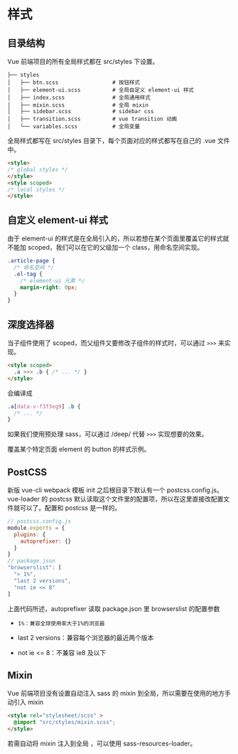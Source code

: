 # 样式

## 目录结构

Vue 前端项目的所有全局样式都在 src/styles 下设置。

```
├── styles
│   ├── btn.scss                 # 按钮样式
│   ├── element-ui.scss          # 全局自定义 element-ui 样式
│   ├── index.scss               # 全局通用样式
│   ├── mixin.scss               # 全局 mixin
│   ├── sidebar.scss             # sidebar css
│   ├── transition.scss          # vue transition 动画
│   └── variables.scss           # 全局变量
```

全局样式都写在 src/styles 目录下，每个页面对应的样式都写在自己的 .vue 文件中。

```html
<style>
/* global styles */
</style>
<style scoped>
/* local styles */
</style>
```

## 自定义 element-ui 样式

由于 element-ui 的样式是在全局引入的，所以若想在某个页面里覆盖它的样式就不能加 scoped，我们可以在它的父级加一个 class，用命名空间实现。

```css
.article-page {
  /* 命名空间 */
  .el-tag {
    /* element-ui 元素 */
    margin-right: 0px;
  }
}
```

## 深度选择器

当子组件使用了 scoped，而父组件又要修改子组件的样式时，可以通过 `>>>` 来实现。

```html
<style scoped>
  .a >>> .b { /* ... */ }
</style>
```

会编译成

```css
.a[data-v-f3f3eg9] .b {
  /* ... */
}
```

如果我们使用预处理 sass，可以通过 /deep/ 代替 `>>>` 实现想要的效果。

覆盖某个特定页面 element 的 button 的样式示例。

## PostCSS

新版 vue-cli webpack 模板 init 之后根目录下默认有一个 postcss.config.js。vue-loader 的 postcss 默认读取这个文件里的配置项，所以在这里直接改配置文件就可以了。配置和 postcss 是一样的。

```js
// postcss.config.js
module.exports = {
  plugins: {
    autoprefixer: {}
  }
}
// package.json
"browserslist": [
  "> 1%",
  "last 2 versions",
  "not ie <= 8"
]
```

上面代码所述，autoprefixer 读取 package.json 里 browserslist 的配置参数

- `1%：兼容全球使用率大于1%的浏览器`

- last 2 versions：兼容每个浏览器的最近两个版本
- not ie <= 8：不兼容 ie8 及以下

## Mixin

Vue 前端项目没有设置自动注入 sass 的 mixin 到全局，所以需要在使用的地方手动引入 mixin

```html
<style rel="stylesheet/scss" >
  @import "src/styles/mixin.scss";
</style>
```

若需自动将 mixin 注入到全局 ，可以使用 sass-resources-loader。
